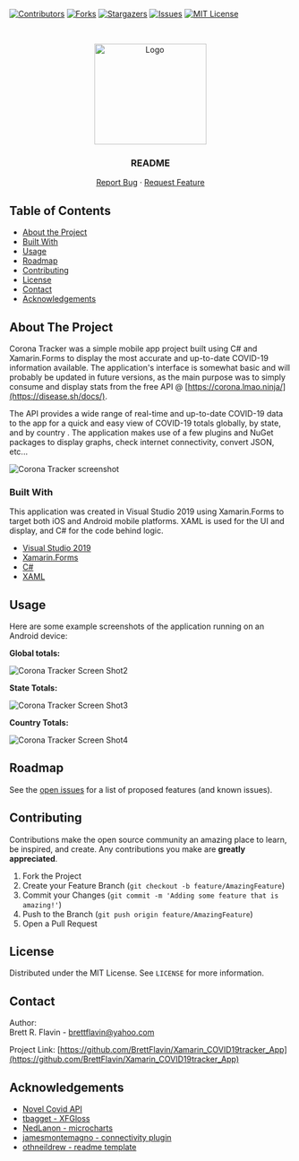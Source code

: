 <!--
*** Markdown "reference style" links used for readability.
*** Reference links are enclosed in brackets [ ] instead of parentheses ( ).
*** See the bottom of this document for the declaration of the reference variables
*** for contributors-url, forks-url, etc.
*** https://www.markdownguide.org/basic-syntax/#reference-style-links
-->


<!-- PROJECT SHIELDS -->
[![Contributors][contributors-shield]][contributors-url]
[![Forks][forks-shield]][forks-url]
[![Stargazers][stars-shield]][stars-url]
[![Issues][issues-shield]][issues-url]
[![MIT License][license-shield]][license-url]



<!-- PROJECT LOGO -->
<br />
<p align="center">
  <a href="https://github.com/BrettFlavin/Xamarin_COVID19tracker_App">
    <img src="CoronaLogo.png" alt="Logo" width="200" height="180">
  </a>

  <h3 align="center">README</h3>

  <p align="center">    
    <a href="https://github.com/BrettFlavin/Xamarin_COVID19tracker_App/issues">Report Bug</a>
    ·
    <a href="https://github.com/BrettFlavin/Xamarin_COVID19tracker_App/issues">Request Feature</a>
  </p>
</p>



<!-- TABLE OF CONTENTS -->
## Table of Contents

* [About the Project](#about-the-project)
* [Built With](#built-with)
* [Usage](#usage)
* [Roadmap](#roadmap)
* [Contributing](#contributing)
* [License](#license)
* [Contact](#contact)
* [Acknowledgements](#acknowledgements)



<!-- ABOUT THE PROJECT -->
## About The Project

Corona Tracker was a simple mobile app project built using C# and Xamarin.Forms to display the most accurate and up-to-date COVID-19 information available. The application's interface is somewhat basic and will probably be updated in future versions, as the main purpose was to simply consume and display stats from the free API @ [https://corona.lmao.ninja/](https://disease.sh/docs/).

The API provides a wide range of real-time and up-to-date COVID-19 data to the app for a quick and easy view of COVID-19 totals globally, by state, and by country . The application makes use of a few plugins and NuGet packages to display graphs, check internet connectivity, convert JSON, etc...

![Corona Tracker screenshot](https://github.com/BrettFlavin/Xamarin_COVID19tracker_App/blob/master/screenshot1.gif)


<!-- BUILT WITH -->
### Built With

This application was created in Visual Studio 2019 using Xamarin.Forms to target both iOS and Android mobile platforms. XAML is used for the UI and display, and C# for the code behind logic.

* [Visual Studio 2019](https://visualstudio.microsoft.com/vs/)
* [Xamarin.Forms](https://docs.microsoft.com/en-us/xamarin/xamarin-forms/)
* [C#](https://docs.microsoft.com/en-us/dotnet/csharp/)
* [XAML](https://docs.microsoft.com/en-us/dotnet/desktop-wpf/fundamentals/xaml)



<!-- USAGE EXAMPLES -->
## Usage

Here are some example screenshots of the application running on an Android device:

**Global totals:**


![Corona Tracker Screen Shot2](https://github.com/BrettFlavin/Xamarin_COVID19tracker_App/blob/master/screenshot2.PNG)



**State Totals:**


![Corona Tracker Screen Shot3](https://github.com/BrettFlavin/Xamarin_COVID19tracker_App/blob/master/screenshot3.PNG)



**Country Totals:**

![Corona Tracker Screen Shot4](https://github.com/BrettFlavin/Xamarin_COVID19tracker_App/blob/master/screenshot4.PNG)



<!-- ROADMAP -->
## Roadmap

See the [open issues](https://github.com/BrettFlavin/Xamarin_COVID19tracker_App/issues) for a list of proposed features (and known issues).



<!-- CONTRIBUTING -->
## Contributing

Contributions make the open source community an amazing place to learn, be inspired, and create. Any contributions you make are **greatly appreciated**.

1. Fork the Project
2. Create your Feature Branch (`git checkout -b feature/AmazingFeature`)
3. Commit your Changes (`git commit -m 'Adding some feature that is amazing!'`)
4. Push to the Branch (`git push origin feature/AmazingFeature`)
5. Open a Pull Request



<!-- LICENSE -->
## License

Distributed under the MIT License. See `LICENSE` for more information.



<!-- CONTACT -->
## Contact

Author:
<br />
Brett R. Flavin - brettflavin@yahoo.com

Project Link: [https://github.com/BrettFlavin/Xamarin_COVID19tracker_App](https://github.com/BrettFlavin/Xamarin_COVID19tracker_App)



<!-- ACKNOWLEDGEMENTS -->
## Acknowledgements
* [Novel Covid API](https://corona.lmao.ninja/)
* [tbagget - XFGloss](https://github.com/tbaggett/xfgloss)
* [NedLanon - microcharts](https://github.com/dotnet-ad/Microcharts)
* [jamesmontemagno - connectivity plugin](https://github.com/jamesmontemagno/ConnectivityPlugin)
* [othneildrew - readme template](https://github.com/othneildrew/Best-README-Template)



<!-- MARKDOWN LINKS & IMAGES -->
<!-- https://www.markdownguide.org/basic-syntax/#reference-style-links -->
[contributors-shield]: https://img.shields.io/github/contributors/BrettFlavin/Xamarin_COVID19tracker_App?style=plastic
[contributors-url]: https://github.com/BrettFlavin/Xamarin_COVID19tracker_App/graphs/contributors
[forks-shield]: https://img.shields.io/github/forks/BrettFlavin/Xamarin_COVID19tracker_App?style=plastic
[forks-url]: https://github.com/BrettFlavin/Xamarin_COVID19tracker_App/network/members
[stars-shield]: https://img.shields.io/github/stars/BrettFlavin/Xamarin_COVID19tracker_App?style=plastic
[stars-url]: https://github.com/BrettFlavin/Xamarin_COVID19tracker_App/stargazers
[issues-shield]: https://img.shields.io/github/issues/BrettFlavin/Xamarin_COVID19tracker_App?style=plastic
[issues-url]: https://github.com/BrettFlavin/Xamarin_COVID19tracker_App/issues
[license-shield]: https://img.shields.io/github/license/BrettFlavin/Xamarin_COVID19tracker_App.svg?style=plastic
[license-url]: https://github.com/BrettFlavin/Xamarin_COVID19tracker_App/blob/master/LICENSE.txt

